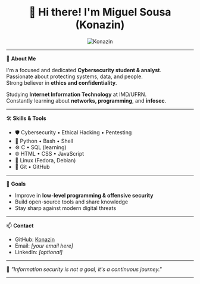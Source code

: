 <h1 align="center">👋 Hi there! I'm Miguel Sousa (Konazin)</h1>

<p align="center">
  <img src="https://komarev.com/ghpvc/?username=Konazin&label=Profile%20views&color=0e75b6&style=flat" alt="Konazin" />
</p>

---

🎯 **About Me**

I'm a focused and dedicated **Cybersecurity student & analyst**.  
Passionate about protecting systems, data, and people.  
Strong believer in **ethics and confidentiality**.  

Studying **Internet Information Technology** at IMD/UFRN.  
Constantly learning about **networks, programming**, and **infosec**.

---

🛠️ **Skills & Tools**

- 🛡️ Cybersecurity • Ethical Hacking • Pentesting  
- 🐍 Python • Bash • Shell  
- ⚙️ C • SQL (learning)  
- 🌐 HTML • CSS • JavaScript  
- 🐧 Linux (Fedora, Debian)  
- 📂 Git • GitHub  

---

🚀 **Goals**

- Improve in **low-level programming & offensive security**  
- Build open-source tools and share knowledge  
- Stay sharp against modern digital threats  

---

📫 **Contact**

- GitHub: [Konazin](https://github.com/Konazin)  
- Email: *[your email here]*  
- LinkedIn: *[optional]*  

---

🔐 *"Information security is not a goal, it's a continuous journey."*

---
